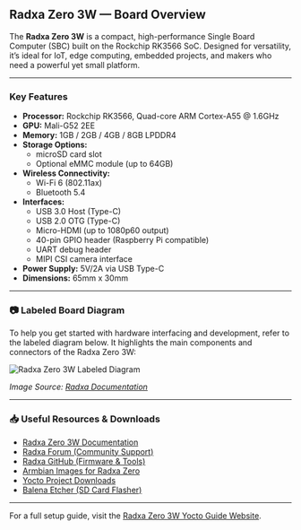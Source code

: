 ## Radxa Zero 3W — Board Overview

The **Radxa Zero 3W** is a compact, high-performance Single Board Computer (SBC) built on the Rockchip RK3566 SoC. Designed for versatility, it’s ideal for IoT, edge computing, embedded projects, and makers who need a powerful yet small platform.

---

### Key Features

- **Processor:** Rockchip RK3566, Quad-core ARM Cortex-A55 @ 1.6GHz
- **GPU:** Mali-G52 2EE
- **Memory:** 1GB / 2GB / 4GB / 8GB LPDDR4
- **Storage Options:**
  - microSD card slot
  - Optional eMMC module (up to 64GB)
- **Wireless Connectivity:**
  - Wi-Fi 6 (802.11ax)
  - Bluetooth 5.4
- **Interfaces:**
  - USB 3.0 Host (Type-C)
  - USB 2.0 OTG (Type-C)
  - Micro-HDMI (up to 1080p60 output)
  - 40-pin GPIO header (Raspberry Pi compatible)
  - UART debug header
  - MIPI CSI camera interface
- **Power Supply:** 5V/2A via USB Type-C
- **Dimensions:** 65mm x 30mm

---

### 📷 Labeled Board Diagram

To help you get started with hardware interfacing and development, refer to the labeled diagram below. It highlights the main components and connectors of the Radxa Zero 3W:

![Radxa Zero 3W Labeled Diagram](https://docs.radxa.com/en/zero/zero3/zero-3w-interface-overview.png)

*Image Source: [Radxa Documentation](https://docs.radxa.com/en/zero/zero3)*

---

### 📥 Useful Resources & Downloads

- [Radxa Zero 3W Documentation](https://docs.radxa.com/en/zero/zero3)
- [Radxa Forum (Community Support)](https://forum.radxa.com/)
- [Radxa GitHub (Firmware & Tools)](https://github.com/radxa)
- [Armbian Images for Radxa Zero](https://www.armbian.com/radxa-zero/)
- [Yocto Project Downloads](https://www.yoctoproject.org/downloads/)
- [Balena Etcher (SD Card Flasher)](https://www.balena.io/etcher/)

---

For a full setup guide, visit the [Radxa Zero 3W Yocto Guide Website](https://aidenpearce1918.github.io/radxa-zero3w-yocto-guide/).